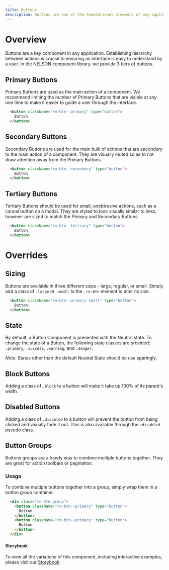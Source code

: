 ```yaml
---
title: Buttons
description: Buttons are one of the foundational elements of any application.
---
```


# Overview

Buttons are a key component in any application. Establishing hierarchy between actions is crucial to ensuring an interface is easy to understand by a user. In the NELSON component library, we provide 3 tiers of buttons. 

## Primary Buttons

Primary Buttons are used as the main action of a component. We recommend limiting the number of Primary Buttons that are visible at any one time to make it easier to guide a user through the interface.

```html
  <button className="rn-btn--primary" type="button">
    Button
  </button>
```

## Secondary Buttons

Secondary Buttons are used for the main bulk of actions that are _secondary_ to the main action of a component. They are visually muted so as to not draw attention away from the Primary Buttons.

```html
  <button className="rn-btn--secondary" type="button">
    Button
  </button>
```

## Tertiary Buttons

Tertiary Buttons should be used for small, unobtrusive actions, such as a cancel button on a modal. They are styled to look visually similar to links, however are sized to match the Primary and Secondary Buttons.

```html
  <button className="rn-btn--tertiary" type="button">
    Button
  </button>
```

# Overrides

## Sizing

Buttons are available in three different sizes - large, regular, or small. Simply add a class of `.large` or `.small` to the `.rn-btn` element to alter its size.

```html
  <button className="rn-btn--primary small" type="button">
    Button
  </button>
```

## State

By default, a Button Component is presented with the Neutral state. To change the state of a Button, the following state classes are provided: `.primary`, `.success`, `.warning`, and `.danger`.

*Note:* States other than the default Neutral State should be use sparingly.

## Block Buttons

Adding a class of `.block` to a button will make it take up 100% of its parent's width.

## Disabled Buttons

Adding a class of `.disabled` to a button will prevent the button from being clicked and visually fade it out. This is also available through the `:disabled` pseudo class.

## Button Groups

Buttons groups are a handy way to combine multiple buttons together. They are great for action toolbars or pagination.

### Usage

To combine multiple buttons together into a group, simply wrap them in a button group container.

```html
  <div class="rn-btn-group">
    <button className="rn-btn--primary" type="button">
      Button
    </button>
    <button className="rn-btn--primary" type="button">
      Button
    </button>
  </div>
```

#### Storybook

To view all the variations of this component, including interactive examples, please visit our [Storybook](https://react-storybook.royalnavy.io/?selectedKind=buttons&full=0&addons=0&stories=1&panelRight=0&addonPanel=storybook%2Factions%2Factions-panel&show-info=0&source=0).
